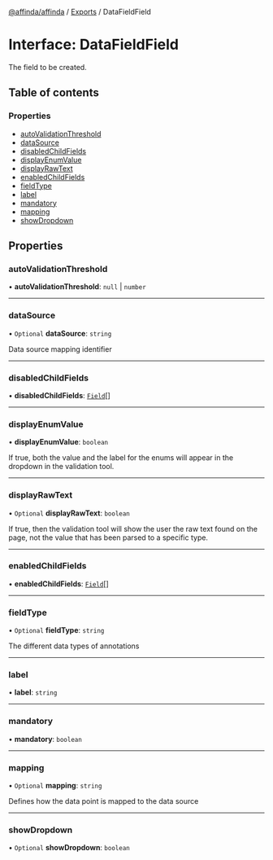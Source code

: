 [@affinda/affinda](../README.md) / [Exports](../modules.md) / DataFieldField

# Interface: DataFieldField

The field to be created.

## Table of contents

### Properties

- [autoValidationThreshold](DataFieldField.md#autovalidationthreshold)
- [dataSource](DataFieldField.md#datasource)
- [disabledChildFields](DataFieldField.md#disabledchildfields)
- [displayEnumValue](DataFieldField.md#displayenumvalue)
- [displayRawText](DataFieldField.md#displayrawtext)
- [enabledChildFields](DataFieldField.md#enabledchildfields)
- [fieldType](DataFieldField.md#fieldtype)
- [label](DataFieldField.md#label)
- [mandatory](DataFieldField.md#mandatory)
- [mapping](DataFieldField.md#mapping)
- [showDropdown](DataFieldField.md#showdropdown)

## Properties

### autoValidationThreshold

• **autoValidationThreshold**: ``null`` \| `number`

___

### dataSource

• `Optional` **dataSource**: `string`

Data source mapping identifier

___

### disabledChildFields

• **disabledChildFields**: [`Field`](Field.md)[]

___

### displayEnumValue

• **displayEnumValue**: `boolean`

If true, both the value and the label for the enums will appear in the dropdown in the validation tool.

___

### displayRawText

• `Optional` **displayRawText**: `boolean`

If true, then the validation tool will show the user the raw text found on the page, not the value that has been parsed to a specific type.

___

### enabledChildFields

• **enabledChildFields**: [`Field`](Field.md)[]

___

### fieldType

• `Optional` **fieldType**: `string`

The different data types of annotations

___

### label

• **label**: `string`

___

### mandatory

• **mandatory**: `boolean`

___

### mapping

• `Optional` **mapping**: `string`

Defines how the data point is mapped to the data source

___

### showDropdown

• `Optional` **showDropdown**: `boolean`

